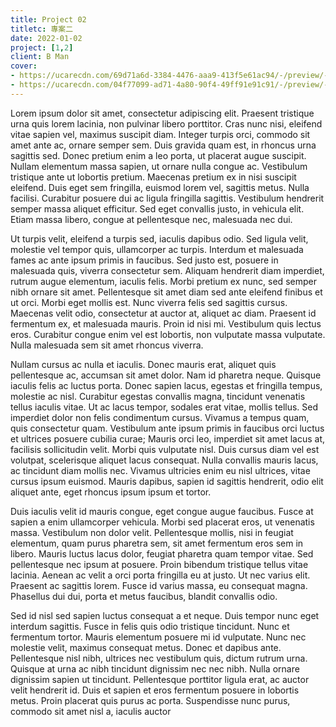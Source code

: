 ```yaml
---
title: Project 02
titletc: 專案二
date: 2022-01-02
project: [1,2]
client: B Man
cover:
- https://ucarecdn.com/69d71a6d-3384-4476-aaa9-413f5e61ac94/-/preview/-/quality/smart/
- https://ucarecdn.com/04f77099-ad71-4a80-90f4-49ff91e91c91/-/preview/-/quality/smart/
---
```

 Lorem ipsum dolor sit amet, consectetur adipiscing elit. Praesent tristique urna quis lorem lacinia, non pulvinar libero porttitor. Cras nunc nisi, eleifend vitae sapien vel, maximus suscipit diam. Integer turpis orci, commodo sit amet ante ac, ornare semper sem. Duis gravida quam est, in rhoncus urna sagittis sed. Donec pretium enim a leo porta, ut placerat augue suscipit. Nullam elementum massa sapien, ut ornare nulla congue ac. Vestibulum tristique ante ut lobortis pretium. Maecenas pretium ex in nisi suscipit eleifend. Duis eget sem fringilla, euismod lorem vel, sagittis metus. Nulla facilisi. Curabitur posuere dui ac ligula fringilla sagittis. Vestibulum hendrerit semper massa aliquet efficitur. Sed eget convallis justo, in vehicula elit. Etiam massa libero, congue at pellentesque nec, malesuada nec dui.

Ut turpis velit, eleifend a turpis sed, iaculis dapibus odio. Sed ligula velit, molestie vel tempor quis, ullamcorper ac turpis. Interdum et malesuada fames ac ante ipsum primis in faucibus. Sed justo est, posuere in malesuada quis, viverra consectetur sem. Aliquam hendrerit diam imperdiet, rutrum augue elementum, iaculis felis. Morbi pretium ex nunc, sed semper nibh ornare sit amet. Pellentesque sit amet diam sed ante eleifend finibus et ut orci. Morbi eget mollis est. Nunc viverra felis sed sagittis cursus. Maecenas velit odio, consectetur at auctor at, aliquet ac diam. Praesent id fermentum ex, et malesuada mauris. Proin id nisi mi. Vestibulum quis lectus eros. Curabitur congue enim vel est lobortis, non vulputate massa vulputate. Nulla malesuada sem sit amet rhoncus viverra.

Nullam cursus ac nulla et iaculis. Donec mauris erat, aliquet quis pellentesque ac, accumsan sit amet dolor. Nam id pharetra neque. Quisque iaculis felis ac luctus porta. Donec sapien lacus, egestas et fringilla tempus, molestie ac nisl. Curabitur egestas convallis magna, tincidunt venenatis tellus iaculis vitae. Ut ac lacus tempor, sodales erat vitae, mollis tellus. Sed imperdiet dolor non felis condimentum cursus. Vivamus a tempus quam, quis consectetur quam. Vestibulum ante ipsum primis in faucibus orci luctus et ultrices posuere cubilia curae; Mauris orci leo, imperdiet sit amet lacus at, facilisis sollicitudin velit. Morbi quis vulputate nisl. Duis cursus diam vel est volutpat, scelerisque aliquet lacus consequat. Nulla convallis mauris lacus, ac tincidunt diam mollis nec. Vivamus ultricies enim eu nisl ultrices, vitae cursus ipsum euismod. Mauris dapibus, sapien id sagittis hendrerit, odio elit aliquet ante, eget rhoncus ipsum ipsum et tortor.

Duis iaculis velit id mauris congue, eget congue augue faucibus. Fusce at sapien a enim ullamcorper vehicula. Morbi sed placerat eros, ut venenatis massa. Vestibulum non dolor velit. Pellentesque mollis, nisi in feugiat elementum, quam purus pharetra sem, sit amet fermentum eros sem in libero. Mauris luctus lacus dolor, feugiat pharetra quam tempor vitae. Sed pellentesque nec ipsum at posuere. Proin bibendum tristique tellus vitae lacinia. Aenean ac velit a orci porta fringilla eu at justo. Ut nec varius elit. Praesent ac sagittis lorem. Fusce id varius massa, eu consequat magna. Phasellus dui dui, porta et metus faucibus, blandit convallis odio.

Sed id nisl sed sapien luctus consequat a et neque. Duis tempor nunc eget interdum sagittis. Fusce in felis quis odio tristique tincidunt. Nunc et fermentum tortor. Mauris elementum posuere mi id vulputate. Nunc nec molestie velit, maximus consequat metus. Donec et dapibus ante. Pellentesque nisl nibh, ultrices nec vestibulum quis, dictum rutrum urna. Quisque at urna ac nibh tincidunt dignissim nec nec nibh. Nulla ornare dignissim sapien ut tincidunt. Pellentesque porttitor ligula erat, ac auctor velit hendrerit id. Duis et sapien et eros fermentum posuere in lobortis metus. Proin placerat quis purus ac porta. Suspendisse nunc purus, commodo sit amet nisl a, iaculis auctor 